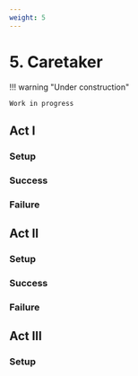 ```yaml
---
weight: 5
---
```


# 5. Caretaker

!!! warning "Under construction"

    Work in progress

## Act I

### Setup

### Success

### Failure

## Act II

### Setup

### Success

### Failure

## Act III

### Setup